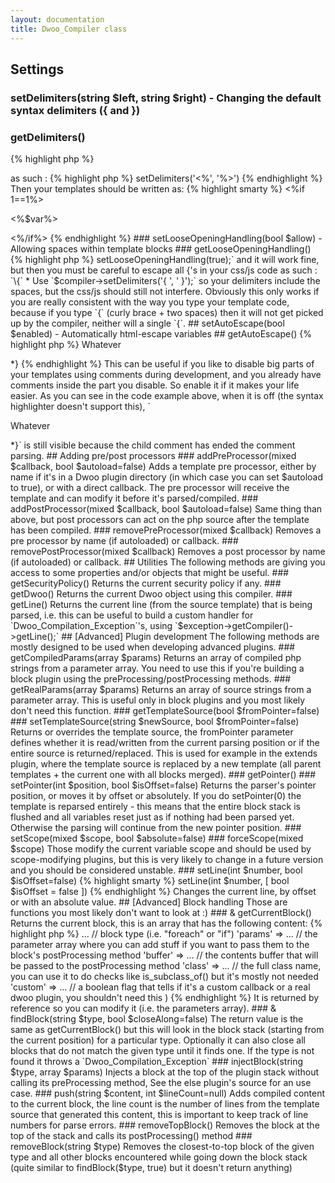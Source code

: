 ```yaml
---
layout: documentation
title: Dwoo_Compiler class
---
```


## Settings

### setDelimiters(string $left, string $right) - Changing the default syntax delimiters ({ and })

### getDelimiters()

{% highlight php %}
<?php
setDelimiters(string $left, string $right)
{% endhighlight %}

Delimiters are used to enter and exit the "template code", by default the left one (that opens the interpreter) is { and the right (that closes) is }, but through this method you can change them to be as you wish.  
Example, if you set the delimiters to <% and %> as such :

{% highlight php %}
<?php
$compiler->setDelimiters('<%', '%>')
{% endhighlight %}

Then your templates should be written as:
{% highlight smarty %}
<%if 1==1%>
  <p><%$var%></p>
<%/if%>
{% endhighlight %}

### setLooseOpeningHandling(bool $allow) - Allowing spaces within template blocks

### getLooseOpeningHandling()

{% highlight php %}
<?php
setLooseOpeningHandling(bool $allow)
{% endhighlight %}

By default - and unlike Smarty for those that are used to it - the template code works only if it doesn't have any space (whitespace to be exact) after the opening delimiter. Let's see a short example that will be much clearer:
{% highlight smarty %}
{$foo="bar"}
{$foo} // we see 'bar' here
{ $foo} // here the output is '{ $foo}' because of the space the compiler doesn't see this as template code
{% endhighlight %}

Why is it so ? Because often in html pages you use some css or javascript, even though it is not a very good practice, but let's not argue about that here. With this setting disabled (it is by default), the javascript and css code will not likely interfere with the template parsing, unless you do it inline like `a{color:red}` or if you create js objects with the shorthand syntax `{property: "value"}`. In such cases, the compiler will throw an exception, but it is quite easy to just add a space or a line break after the `{` to fix it.

If you really don't like this, because you want to use spaces in your template code, there are two options :

* Use `$compiler->setLooseOpeningHandling(true);` and it will work fine, but then you must be careful to escape all {'s in your css/js code as such : `\{`
* Use `$compiler->setDelimiters('{ ', ' }');` so your delimiters include the spaces, but the css/js should still not interfere. Obviously this only works if you are really consistent with the way you type your template code, because if you type `{` (curly brace + two spaces) then it will not get picked up by the compiler, neither will a single `{`.

## setAutoEscape(bool $enabled) - Automatically html-escape variables

## getAutoEscape()

{% highlight php %}
<?php
setAutoEscape(bool $enabled)
{% endhighlight %}

This enables or disables the auto escape functionality, in two words it applies `htmlspecialchars()` automatically to all variables unless you pass them through the safe plugin
See AutoEscape for more details.

### allowNestedComments(bool $allow) - Allow parsing of nested comment blocks
{% highlight php %}
<?php
allowNestedComments(bool $allow)
{% endhighlight %}

When this setting is enabled (it's off by default), this syntax becomes valid:
{% highlight smarty %}
{* some big comment
  {* spanning more child comments *}
  <p>Whatever</p>
*}
{% endhighlight %}

This can be useful if you like to disable big parts of your templates using comments during development, and you already have comments inside the part you disable. So enable it if it makes your life easier.
As you can see in the code example above, when it is off (the syntax highlighter doesn't support this), `<p>Whatever</p> *}` is still visible because the child comment has ended the comment parsing.

## Adding pre/post processors

### addPreProcessor(mixed $callback, bool $autoload=false)
Adds a template pre processor, either by name if it's in a Dwoo plugin directory (in which case you can set $autoload to true), or with a direct callback.  
The pre processor will receive the template and can modify it before it's parsed/compiled.

### addPostProcessor(mixed $callback, bool $autoload=false)
Same thing than above, but post processors can act on the php source after the template has been compiled.

### removePreProcessor(mixed $callback)
Removes a pre processor by name (if autoloaded) or callback.

### removePostProcessor(mixed $callback)
Removes a post processor by name (if autoloaded) or callback.

## Utilities
The following methods are giving you access to some properties and/or objects that might be useful.

### getSecurityPolicy()
Returns the current security policy if any.

### getDwoo()
Returns the current Dwoo object using this compiler.

### getLine()
Returns the current line (from the source template) that is being parsed, i.e. this can be useful to build a custom handler for `Dwoo_Compilation_Exception`'s, using `$exception->getCompiler()->getLine();`

## [Advanced] Plugin development
The following methods are mostly designed to be used when developing advanced plugins.

### getCompiledParams(array $params)
Returns an array of compiled php strings from a parameter array. You need to use this if you're building a block plugin using the preProcessing/postProcessing methods.

### getRealParams(array $params)
Returns an array of source strings from a parameter array. This is useful only in block plugins and you most likely don't need this function.

### getTemplateSource(bool $fromPointer=false)

### setTemplateSource(string $newSource, bool $fromPointer=false)
Returns or overrides the template source, the fromPointer parameter defines whether it is read/written from the current parsing position or if the entire source is returned/replaced.  
This is used for example in the extends plugin, where the template source is replaced by a new template (all parent templates + the current one with all blocks merged).

### getPointer()

### setPointer(int $position, bool $isOffset=false)
Returns the parser's pointer position, or moves it by offset or absolutely. If you do setPointer(0) the template is reparsed entirely - this means that the entire block stack is flushed and all variables reset just as if nothing had been parsed yet. Otherwise the parsing will continue from the new pointer position.

### setScope(mixed $scope, bool $absolute=false)

### forceScope(mixed $scope)
Those modify the current variable scope and should be used by scope-modifying plugins, but this is very likely to change in a future version and you should be considered unstable.

### setLine(int $number, bool $isOffset=false)
{% highlight smarty %}
setLine(int $number, [ bool $isOffset = false ])
{% endhighlight %}
Changes the current line, by offset or with an absolute value.

## [Advanced] Block handling
Those are functions you most likely don't want to look at :)

### & getCurrentBlock()
Returns the current block, this is an array that has the following content:
{% highlight php %}
<?php
array(
    'type' => ... // block type (i.e. "foreach" or "if")
    'params' => ... // the parameter array where you can add stuff if you want to pass them to the block's postProcessing method
    'buffer' => ... // the contents buffer that will be passed to the postProcessing method
    'class' => ... // the full class name, you can use it to do checks like is_subclass_of() but it's mostly not needed
    'custom' => ... // a boolean flag that tells if it's a custom callback or a real dwoo plugin, you shouldn't need this
)
{% endhighlight %}
It is returned by reference so you can modify it (i.e. the parameters array).

### & findBlock(string $type, bool $closeAlong=false)
The return value is the same as getCurrentBlock() but this will look in the block stack (starting from the current position) for a particular type. Optionally it can also close all blocks that do not match the given type until it finds one. If the type is not found it throws a `Dwoo_Compilation_Exception`

### injectBlock(string $type, array $params)
Injects a block at the top of the plugin stack without calling its preProcessing method,  
See the else plugin's source for an use case.

### push(string $content, int $lineCount=null)
Adds compiled content to the current block, the line count is the number of lines from the template source that generated this content, this is important to keep track of line numbers for parse errors.

### removeTopBlock()
Removes the block at the top of the stack and calls its postProcessing() method

### removeBlock(string $type)
Removes the closest-to-top block of the given type and all other blocks encountered while going down the block stack (quite similar to findBlock($type, true) but it doesn't return anything)
